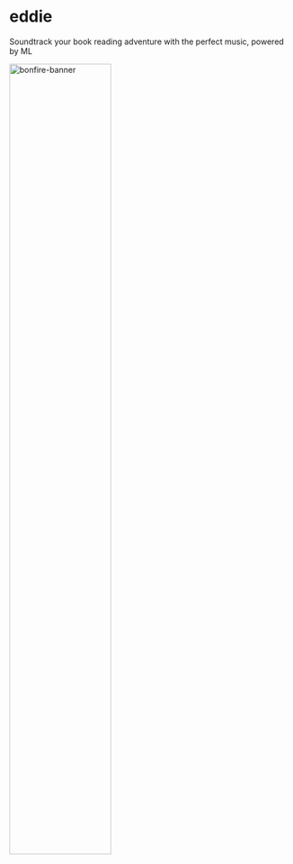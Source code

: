# eddie

Soundtrack your book reading adventure with the perfect music, powered by ML

<img src="https://user-images.githubusercontent.com/45515570/133943431-e93adef6-544c-439f-a8ce-729d627393bd.png" alt="bonfire-banner" width="60%"/>
